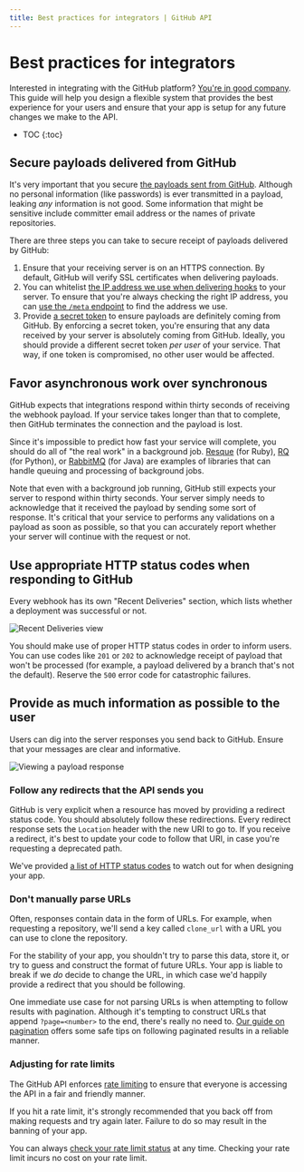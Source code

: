 ```yaml
---
title: Best practices for integrators | GitHub API
---
```


# Best practices for integrators

Interested in integrating with the GitHub platform? [You're in good company](https://github.com/integrations). This guide will help you design a flexible system that provides the best experience for your users and ensure that your app is setup for any future changes we make to the API.

* TOC
{:toc}


## Secure payloads delivered from GitHub

It's very important that you secure [the payloads sent from GitHub](/v3/activity/events/types/). Although no personal information (like passwords) is ever transmitted in a payload, leaking *any* information is not good. Some information that might be sensitive include committer email address or the names of private repositories.

There are three steps you can take to secure receipt of payloads delivered by GitHub:

1. Ensure that your receiving server is on an HTTPS connection. By default, GitHub will verify SSL certificates when delivering payloads.
2. You can whitelist [the IP address we use when delivering hooks](https://help.github.com/articles/what-ip-addresses-does-github-use-that-i-should-whitelist)  to your server. To ensure that you're always checking the right IP address, you can [use the `/meta` endpoint](/v3/meta/#meta) to find the address we use.
3. Provide [a secret token](/webhooks/securing/) to ensure payloads are definitely coming from GitHub. By enforcing a secret token, you're ensuring that any data received by your server is absolutely coming from GitHub. Ideally, you should provide a different secret token *per user* of your service. That way, if one token is compromised, no other user would be affected.

## Favor asynchronous work over synchronous

GitHub expects that integrations respond within thirty seconds of receiving the webhook payload. If your service takes longer than that to complete, then GitHub terminates the connection and the payload is lost.

Since it's impossible to predict how fast your service will complete, you should do all of "the real work" in a background job. [Resque](http://resquework.org/) (for Ruby), [RQ](http://python-rq.org/) (for Python), or [RabbitMQ](http://www.rabbitmq.com/) (for Java) are examples of libraries that can handle queuing and processing of background jobs.

Note that even with a background job running, GitHub still expects your server to respond within thirty seconds. Your server simply needs to acknowledge that it received the payload by sending some sort of response. It's critical that your service to performs any validations on a payload as soon as possible, so that you can accurately report whether your server will continue with the request or not.

## Use appropriate HTTP status codes when responding to GitHub

Every webhook has its own "Recent Deliveries" section, which lists whether a deployment was successful or not.

![Recent Deliveries view](/images/webhooks_recent_deliveries.png)

You should make use of proper HTTP status codes in order to inform users. You can use codes like `201` or `202` to acknowledge receipt of payload that won't be processed (for example, a payload delivered by a branch that's not the default). Reserve the `500` error code for catastrophic failures.

## Provide as much information as possible to the user

Users can dig into the server responses you send back to GitHub. Ensure that your messages are clear and informative.  

![Viewing a payload response](/images/payload_response_tab.png)

### Follow any redirects that the API sends you

GitHub is very explicit when a resource has moved by providing a redirect status code. You should absolutely follow these redirections. Every redirect response sets the `Location` header with the new URI to go to. If you receive a redirect, it's best to update your code to follow that URI, in case you're requesting a deprecated path.

We've provided [a list of HTTP status codes](/v3/#http-redirects) to watch out for when designing your app.

### Don't manually parse URLs

Often, responses contain data in the form of URLs. For example, when requesting a repository, we'll send a key called `clone_url` with a URL you can use to clone the repository.

For the stability of your app, you shouldn't try to parse this data, store it, or try to guess and construct the format of future URLs. Your app is liable to break if we *do* decide to change the URL, in which case we'd happily provide a redirect that you should be following.

One immediate use case for not parsing URLs is when attempting to follow results with pagination. Although it's tempting to construct URLs that append `?page=<number>` to the end, there's really no need to. [Our guide on pagination](/guides/traversing-with-pagination) offers some safe tips on following paginated results in a reliable manner.

### Adjusting for rate limits

The GitHub API enforces [rate limiting](/v3/#rate-limiting) to ensure that everyone is accessing the API in a fair and friendly manner.

If you hit a rate limit, it's strongly recommended that you back off from making requests and try again later. Failure to do so may result in the banning of your app.  

You can always [check your rate limit status](/v3/rate_limit/) at any time. Checking your rate limit incurs no cost on your rate limit.

